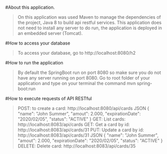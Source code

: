 #About this application. 
> On this application was used Maven to manage the dependencies of the project, Java 8 to build api restful services. This application does not need to install any server to do run, the application is deployed in an embedded server (Tomcat).

#How to access your database 
> To access your database, go to http://localhost:8080/h2

#How to run the application 
> By default the SpringBoot run on port 8080 so make sure you do not have any server running on port 8080. Go to root folder of your application and type on your terminal the command mvn spring-boot:run

#How to execute requests of API RESTful 
>POST: to create a card: http://localhost:8080/api/cards 
JSON { 
	"name": "John Summer",
	"amout": 2.000,
	"expirationDate": "2020/02/05",
	"status": "ACTIVE"
}
GET: List cards: http://localhost:8083/api/cards
GET: Get a card by id: http://localhost:8083/api/cards/31
PUT: Update a card by id: http://localhost:8083/api/cards/31
JSON { 
	"name": "John Summer",
	"amout": 2.000,
	"expirationDate": "2020/02/05",
	"status": "ACTIVE"
}
DELETE: Delete card: http://localhost:8083/api/cards/35